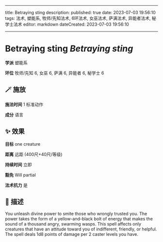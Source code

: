 
---
title: Betraying sting
description: 
published: true
date: 2023-07-03 19:56:10
tags: 法术, 塑能系, 牧师/先知法术, 6环法术, 女巫法术, 萨满法术, 异能者法术, 秘学士法术
editor: markdown
dateCreated: 2023-07-03 19:56:10

---

# **Betraying sting** *Betraying sting*

**学派** 塑能系 

**环位** 牧师/先知 6, 女巫 6, 萨满 6, 异能者 6, 秘学士 6

## 🪄 施放

**施法时间** 1 标准动作

**成分** 语言

## ✨ 效果 

**目标** one creature 

**距离** 远距 (400尺+40尺/等级)  

**持续时间** 立即 

**豁免** Will partial

**法术抗力** 是

## 📖 描述

You unleash divine power to smite those who wrongly trusted you. The power takes the form of a yellow-and-black bolt of energy that makes the sound of a thousand angry, swarming wasps. This spell affects only creatures that have an attitude toward you of indifferent, friendly, or helpful. The spell deals 1d8 points of damage per 2 caster levels you have.
    